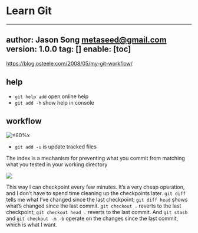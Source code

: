 # Learn Git
---
author: Jason Song <metaseed@gmail.com>
version: 1.0.0
tag: []
enable: [toc]
---
https://blog.osteele.com/2008/05/my-git-workflow/

## help
* `git help add` open online help
* `git add -h` show help in console

## workflow
![=80%x](https://i.stack.imgur.com/MgaV9.png)

* `git add -u` is update tracked files

The index is a mechanism for preventing what you commit from matching what you tested in your working directory

![](https://images.osteele.com/2008/git-workflow.png)

This way I can checkpoint every few minutes. It’s a very cheap operation, and I don’t have to spend time cleaning up the checkpoints later. `git diff` tells me what I’ve changed since the last checkpoint; `git diff head` shows what’s changed since the last commit. `git checkout .` reverts to the last checkpoint; `git checkout head .` reverts to the last commit. And `git stash` and `git checkout -m -b` operate on the changes since the last commit, which is what I want.